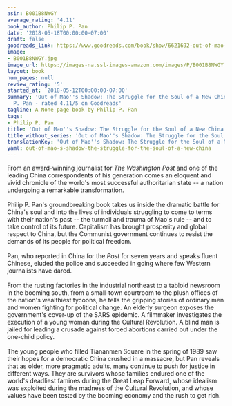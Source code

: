 ```yaml
---
asin: B001B8NWGY
average_rating: '4.11'
book_author: Philip P. Pan
date: '2018-05-18T00:00:00-07:00'
draft: false
goodreads_link: https://www.goodreads.com/book/show/6621692-out-of-mao-s-shadow
image:
- B001B8NWGY.jpg
image_url: https://images-na.ssl-images-amazon.com/images/P/B001B8NWGY.01._SCLZZZZZZZ.jpg
layout: book
num_pages: null
review_rating: '5'
started_at: '2018-05-12T00:00:00-07:00'
summary: 'Out of Mao''s Shadow: The Struggle for the Soul of a New China by Philip
  P. Pan - rated 4.11/5 on Goodreads'
tagline: A None-page book by Philip P. Pan
tags:
- Philip P. Pan
title: 'Out of Mao''s Shadow: The Struggle for the Soul of a New China'
title_without_series: 'Out of Mao''s Shadow: The Struggle for the Soul of a New China'
translationKey: 'Out of Mao''s Shadow: The Struggle for the Soul of a New China'
yaml: out-of-mao-s-shadow-the-struggle-for-the-soul-of-a-new-china
---
```


From an award-winning journalist for <i>The Washington Post</i> and one of the leading China correspondents of his generation comes an eloquent and vivid chronicle of the world's most successful authoritarian state -- a nation undergoing a remarkable transformation. <br /> <br /> Philip P. Pan's groundbreaking book takes us inside the dramatic battle for China's soul and into the lives of individuals struggling to come to terms with their nation's past -- the turmoil and trauma of Mao's rule -- and to take control of its future. Capitalism has brought prosperity and global respect to China, but the Communist government continues to resist the demands of its people for political freedom. <br /> <br /> Pan, who reported in China for the <i>Post</i> for seven years and speaks fluent Chinese, eluded the police and succeeded in going where few Western journalists have dared. <br /> <br /> From the rusting factories in the industrial northeast to a tabloid newsroom in the booming south, from a small-town courtroom to the plush offices of the nation's wealthiest tycoons, he tells the gripping stories of ordinary men and women fighting for political change. An elderly surgeon exposes the government's cover-up of the SARS epidemic. A filmmaker investigates the execution of a young woman during the Cultural Revolution. A blind man is jailed for leading a crusade against forced abortions carried out under the one-child policy. <br /> <br /> The young people who filled Tiananmen Square in the spring of 1989 saw their hopes for a democratic China crushed in a massacre, but Pan reveals that as older, more pragmatic adults, many continue to push for justice in different ways. They are survivors whose families endured one of the world's deadliest famines during the Great Leap Forward, whose idealism was exploited during the madness of the Cultural Revolution, and whose values have been tested by the booming economy and the rush to get rich.